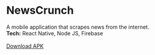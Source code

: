 # NewsCrunch
A mobile application that scrapes news from the internet.\
**Tech:** React Native, Node JS, Firebase\
\
[Download APK](https://drive.google.com/file/d/1r2R_rBRoS1gLTACiXcuLtR8fLASiMrbd/view?usp=sharing)
